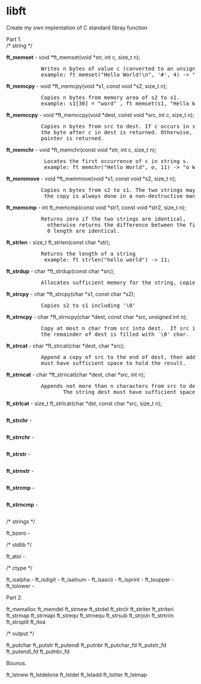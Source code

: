 # libft
Create my own implentation of C standard libray function

Part 1.<br>
/* string */

**ft_memset** -  void        *ft_memset(void *str, int c, size_t n);<br>
<pre>           Writes n bytes of value c (converted to an unsigned char) to the string b.<br>           example: ft_memset("Hello World!\n", '#', 4) -> "####o World!\n"</pre>
            
**ft_memcpy** - void	*ft_memcpy(void *s1, const void *s2, size_t n);<br>
<pre>           Copies n bytes from memory area of s2 to s1.<br>           example: s1[30] = "word" , ft_memset(s1, "Hello World!\n", 13) -> "Hello World!\n"</pre>
            
**ft_memccpy** -    void     *ft_memccpy(void *dest, const void *src, int c, size_t n);<br>
<pre>           Copies n bytes from src to dest. If c occurs in src, copy stops and point to<br>           the byte after c in dest is returned. Otherwise, n bytes are copied and null<br>           pointer is returned.</pre>
**ft_memchr**  -    void	*ft_memchr(const void *str, int c, size_t n);
<pre>            Locates the first occurrence of c in string s.<br>            example: ft_memchr("Hello World", o, 11) -> "o World"</pre>
**ft_memmove** - void	*ft_memmove(void *s1, const void *s2, size_t n);
<pre>           Copies n bytes from s2 to s1. The two strings may overlap;<br>            the copy is always done in a non-destructive manner</pre>
**ft_memcmp**  - int		ft_memcmp(const void *str1, const void *str2, size_t n);
<pre>           Returns zero if the two strings are identical,<br>             otherwise returns the difference between the first two differing bytes.<br>             0 length are identical.</pre>
**ft_strlen**  - size_t	ft_strlen(const char *str);
<pre>           Returns the length of a string<br>            example: ft_strlen("hello world") -> 11; </pre>
**ft_strdup**  - char	*ft_strdup(const char *src);
<pre>           Allocates sufficient memory for the string, copies it, and return it.</pre>
**ft_strcpy**  - char	*ft_strcpy(char *s1, const char *s2);
<pre>           Copies s2 to s1 including '\0'</pre>
**ft_strncpy** - char	*ft_strncpy(char *dest, const char *src, unsigned int n);
<pre>           Copy at most n char from src into dest.  If src is less than n char long,<br>           the remainder of dest is filled with `\0' char.  Otherwise, dest is not terminated.</pre>
**ft_strcat**  - char	*ft_strcat(char *dest, char *src);
<pre>           Append a copy of src to the end of dest, then add a '\0'.  The string dest<br>           must have sufficient space to hold the result.</pre>
**ft_strncat** - char	*ft_strncat(char *dest, char *src, int n);
<pre>           Appends not more than n characters from src to dest, and then adds a '\0'.<br>                  The string dest must have sufficient space to hold the result.</pre>
**ft_strlcat** - size_t	ft_strlcat(char *dst, const char *src, size_t n);
<pre></pre>
**ft_strchr**  -
<pre></pre>
**ft_strrchr** -
<pre></pre>
**ft_strstr**  -
<pre></pre>
**ft_strnstr** -
<pre></pre>
**ft_strcmp**  -
<pre></pre>
**ft_strncmp** -
<pre></pre>

/* strings */

ft_bzero   -

/* stdlib */

ft_atoi    -

/* ctype */

ft_isalpha -
ft_isdigit -
ft_isalnum -
ft_isascii -
ft_isprint -
ft_toupper -
ft_tolower -

Part 2.

ft_memalloc
ft_memdel
ft_strnew
ft_strdel
ft_strclr
ft_striter
ft_striteri
ft_strmap
ft_strmapi
ft_strequ
ft_strnequ
ft_strsub
ft_strjoin
ft_strtrim
ft_strsplit
ft_itoa

/* output */

ft_putchar
ft_putstr
ft_putendl
ft_putnbr
ft_putchar_fd
ft_putstr_fd
ft_putendl_fd
ft_putnbr_fd

Bounus.

ft_lstnew
ft_lstdelone
ft_lstdel
ft_lstadd
ft_lstiter
ft_lstmap
